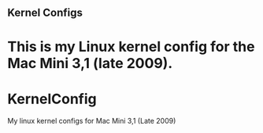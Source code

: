 
## Kernel Configs

This is my Linux kernel config for the Mac Mini 3,1 (late 2009).
=======
# KernelConfig
My linux kernel configs for Mac Mini 3,1 (Late 2009)

